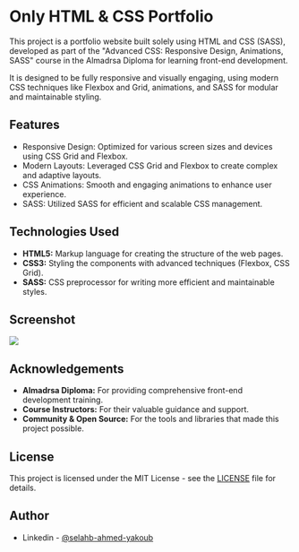 # Only HTML & CSS Portfolio
This project is a portfolio website built solely using HTML and CSS (SASS), developed as part of the "Advanced CSS: Responsive Design, Animations, SASS" course in the Almadrsa Diploma for learning front-end development.

It is designed to be fully responsive and visually engaging, using modern CSS techniques like Flexbox and Grid, animations, and SASS for modular and maintainable styling.

## Features

- Responsive Design: Optimized for various screen sizes and devices using CSS Grid and Flexbox.
- Modern Layouts: Leveraged CSS Grid and Flexbox to create complex and adaptive layouts.
- CSS Animations: Smooth and engaging animations to enhance user experience.
- SASS: Utilized SASS for efficient and scalable CSS management.

## Technologies Used

- **HTML5:** Markup language for creating the structure of the web pages.
- **CSS3:** Styling the components with advanced techniques (Flexbox, CSS Grid).
- **SASS:** CSS preprocessor for writing more efficient and maintainable styles.

## Screenshot
![](/images/screenshot.png)

## Acknowledgements
- **Almadrsa Diploma:** For providing comprehensive front-end development training.
- **Course Instructors:** For their valuable guidance and support.
- **Community & Open Source:** For the tools and libraries that made this project possible.

## License
This project is licensed under the MIT License - see the [LICENSE](/LICENSE) file for details.

## Author
- Linkedin - [@selahb-ahmed-yakoub](https://www.linkedin.com/in/selhab-ahmed-yakoub/)

